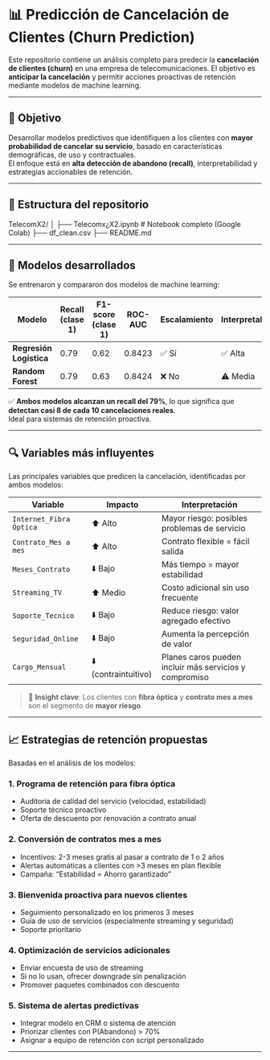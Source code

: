 # 📊 Predicción de Cancelación de Clientes (Churn Prediction)

Este repositorio contiene un análisis completo para predecir la **cancelación de clientes (churn)** en una empresa de telecomunicaciones. El objetivo es **anticipar la cancelación** y permitir acciones proactivas de retención mediante modelos de machine learning.

---

## 🎯 Objetivo

Desarrollar modelos predictivos que identifiquen a los clientes con **mayor probabilidad de cancelar su servicio**, basado en características demográficas, de uso y contractuales.  
El enfoque está en **alta detección de abandono (recall)**, interpretabilidad y estrategias accionables de retención.

---

## 📁 Estructura del repositorio

TelecomX2/
│
├── Telecomx¿X2.ipynb # Notebook completo (Google Colab)
├── df_clean.csv
├── README.md



---

## 🧪 Modelos desarrollados

Se entrenaron y compararon dos modelos de machine learning:

| Modelo | Recall (clase 1) | F1-score (clase 1) | ROC-AUC | Escalamiento | Interpretable |
|-------|------------------|--------------------|---------|--------------|---------------|
| **Regresión Logística** | 0.79 | 0.62 | 0.8423 | ✅ Sí | ✅ Alta |
| **Random Forest** | 0.79 | 0.63 | 0.8424 | ❌ No | ⚠️ Media |

✅ **Ambos modelos alcanzan un recall del 79%**, lo que significa que **detectan casi 8 de cada 10 cancelaciones reales**.  
Ideal para sistemas de retención proactiva.

---

## 🔍 Variables más influyentes

Las principales variables que predicen la cancelación, identificadas por ambos modelos:

| Variable | Impacto | Interpretación |
|--------|--------|----------------|
| `Internet_Fibra Óptica` | ⬆️ Alto | Mayor riesgo: posibles problemas de servicio |
| `Contrato_Mes a mes` | ⬆️ Alto | Contrato flexible = fácil salida |
| `Meses_Contrato` | ⬇️ Bajo | Más tiempo = mayor estabilidad |
| `Streaming_TV` | ⬆️ Medio | Costo adicional sin uso frecuente |
| `Soporte_Tecnico` | ⬇️ Bajo | Reduce riesgo: valor agregado efectivo |
| `Seguridad_Online` | ⬇️ Bajo | Aumenta la percepción de valor |
| `Cargo_Mensual` | ⬇️ (contraintuitivo) | Planes caros pueden incluir más servicios y compromiso |

> 🔎 **Insight clave**: Los clientes con **fibra óptica** y **contrato mes a mes** son el segmento de **mayor riesgo**.

---

## 📈 Estrategias de retención propuestas

Basadas en el análisis de los modelos:

### 1. **Programa de retención para fibra óptica**
- Auditoría de calidad del servicio (velocidad, estabilidad)
- Soporte técnico proactivo
- Oferta de descuento por renovación a contrato anual

### 2. **Conversión de contratos mes a mes**
- Incentivos: 2-3 meses gratis al pasar a contrato de 1 o 2 años
- Alertas automáticas a clientes con >3 meses en plan flexible
- Campaña: “Estabilidad = Ahorro garantizado”

### 3. **Bienvenida proactiva para nuevos clientes**
- Seguimiento personalizado en los primeros 3 meses
- Guía de uso de servicios (especialmente streaming y seguridad)
- Soporte prioritario

### 4. **Optimización de servicios adicionales**
- Enviar encuesta de uso de streaming
- Si no lo usan, ofrecer downgrade sin penalización
- Promover paquetes combinados con descuento

### 5. **Sistema de alertas predictivas**
- Integrar modelo en CRM o sistema de atención
- Priorizar clientes con P(Abandono) > 70%
- Asignar a equipo de retención con script personalizado

---



